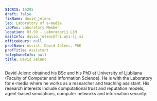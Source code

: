 ```yaml
---
SICRIS: 15295
draft: false
fixName: david_jelenc
lab: Laboratory of e-media
labPos: Laboratory Member
location: R3.50 - Laboratorij LEM
mailInfo: david.jelenc@fri.uni-lj.si
officeHours: null
profName: Assist. David Jelenc, PhD
profTitle: Assistant
telephoneInfo: null
title: David Jelenc
---
```



David Jelenc obtained his BSc and his PhD at University of Ljubljana (Faculty of Computer and Information Science). He is with the Laboratory for e-media where he works as a researcher and teaching assistant.
His research interests include computational trust and reputation models, agent-based simulations, computer networks and information security.